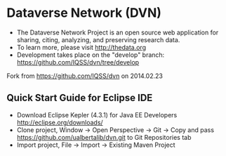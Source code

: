# Dataverse Network (DVN)

+ The Dataverse Network Project is an open source web application for sharing, citing, analyzing, and preserving research data.
+ To learn more, please visit <http://thedata.org> 
+ Development takes place on the "develop" branch: <https://github.com/IQSS/dvn/tree/develop> 

Fork from <https://github.com/IQSS/dvn> on 2014.02.23

## Quick Start Guide for Eclipse IDE
* Download Eclipse Kepler (4.3.1) for Java EE Developers <http://eclipse.org/downloads/>
* Clone project, Window -> Open Perspective -> Git -> Copy and pass <https://github.com/ualbertalib/dvn.git> to Git Repositories tab 
* Import project, File -> Import -> Existing Maven Project

